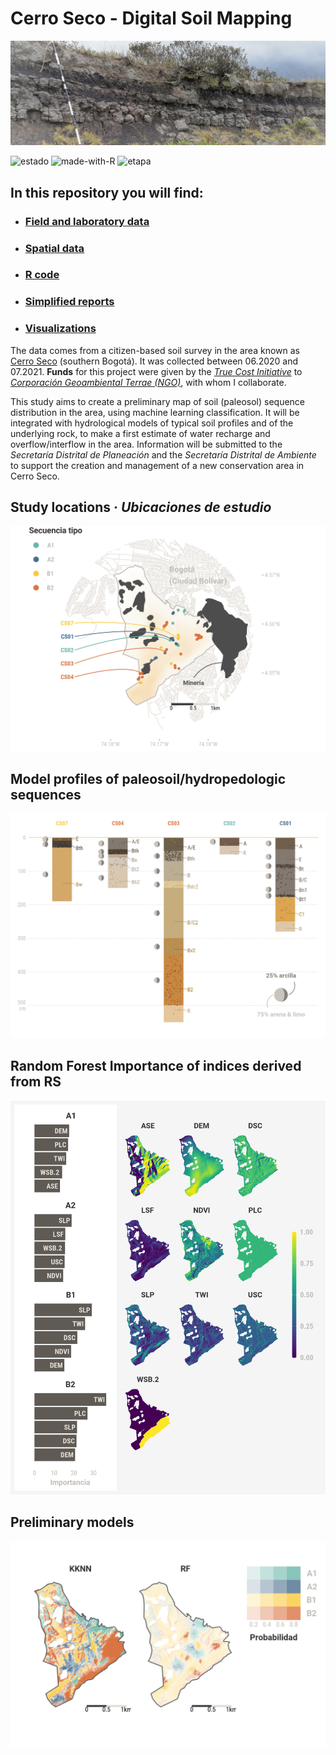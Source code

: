 # Cerro Seco - Digital Soil Mapping

![*Residual and buried paleosol in Cerro Seco (tepetate, cangahua)*](/IMG_20210307_110010.jpg)

![estado](https://img.shields.io/badge/status-active-green&?style=for-the-badge&logo=appveyor) ![made-with-R](https://img.shields.io/badge/R-276DC3?style=for-the-badge&logo=r&logoColor=white) ![etapa](https://img.shields.io/badge/stage-modeling-yellow&?style=for-the-badge&logo=appveyor)

 ## In this repository you will find:
 * ### [Field and laboratory data](/Datos)
 * ### [Spatial data](/Datos_GIS)
 * ### [R code](/R)
 * ### [Simplified reports](/Reportes)
 * ### [Visualizations](/Graficas)


The data comes from a citizen-based soil survey in the area known as [Cerro Seco](https://goo.gl/maps/C2dALBSiKC8B5a4k9) (southern Bogotá). It was collected between 06.2020 and 07.2021. **Funds** for this project were given by the [*True Cost Initiative*](https://truecostsinitiative.org/) to [*Corporación Geoambiental Terrae (NGO)*](https://www.terraegeoambiental.org/), with whom I collaborate.
 
This study aims to create a preliminary map of soil (paleosol) sequence distribution in the area, using machine learning classification. It will be integrated with hydrological models of typical soil profiles and of the underlying rock, to make a first estimate of water recharge and overflow/interflow in the area. Information will be submitted to the *Secretaría Distrital de Planeación* and the *Secretaría Distrital de Ambiente* to support the creation and management of a new conservation area in Cerro Seco.
 
## Study locations · *Ubicaciones de estudio*
  ![Location Cerro Seco](Graficas/localizaciones.png)
 
## Model profiles of paleosoil/hydropedologic sequences
![Perfiles](Graficas/perfiles.png)
 
 ## Random Forest Importance of indices derived from RS
 ![Importancia](Graficas/importancia_rf_variables.png)
 
 ## Preliminary models
 ![Modelos](Graficas/mapas_modelos.png)
 
